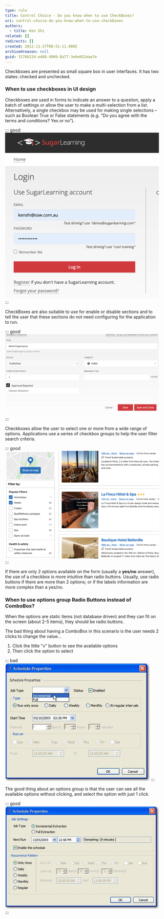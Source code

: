 ```yaml
---
type: rule
title: Control Choice - Do you know when to use CheckBoxes?
uri: control-choice-do-you-know-when-to-use-checkboxes
authors:
  - title: Ken Shi
related: []
redirects: []
created: 2012-11-27T08:51:11.000Z
archivedreason: null
guid: 3176b22d-ed88-4909-8a77-3e6e652eae7e
---
```

Checkboxes are presented as small square box in user interfaces. It has two states: checked and unchecked. 

<!--endintro-->

### When to use checkboxes in UI design

Checkboxes are used in forms to indicate an answer to a question, apply a batch of settings or allow the user to make a multi-selection from a list. Alternatively, a single checkbox may be used for making single selections – such as Boolean True or False statements (e.g. “Do you agree with the terms and conditions? Yes or no”).

::: good
![Figure: Good example - Accepting or refusing to remember accounts when login to SugarLearning (the single selection checkbox)](sugarlearning-rememberme.png)
:::

CheckBoxes are also suitable to use for enable or disable sections and to tell the user that these sections do not need configuring for the application to run.

::: good
![Figure: Good example - CheckBoxes are used to setup the approval workflow in SugarLearning, only need to enter the approv when the checkbox is checked](sugarlearning-approval.png)
:::

Checkboxes allow the user to select one or more from a  wide range of options. Applications use a series of checkbox groups to help the user filter search criteria.

::: good
![Figure: Good example - Booking.com’s users frequently use the checkbox filters when making a booking](bookingsites.png)
:::

If there are only 2 options available on the form (usually a **yes/no** answer), the use of a checkbox is more intuitive than radio buttons. Usually, use radio buttons if there are more than 2 options; or if the labels information are more complex than a yes/no.

### When to use options group Radio Buttons instead of ComboBox?

When the options are static items (not database driven) and they can fit on the screen (about 2-5 items), they should be radio buttons.

The bad thing about having a ComboBox in this scenario is the user needs 2 clicks to change the value...

1. Click the little "v" button to see the available options
2. Then click the option to select

::: bad
![Figure: Bad example - ComboBox is used for "Job Type" where it contains only 2 options](notusingradiobuttons.gif) 
:::

The good thing about an options group is that the user can see all the available options without clicking, and select the option with just 1 click.

::: good
![Figure: Good example - Radio Buttons are used and aligned vertically](usingradiobuttons.gif)
:::